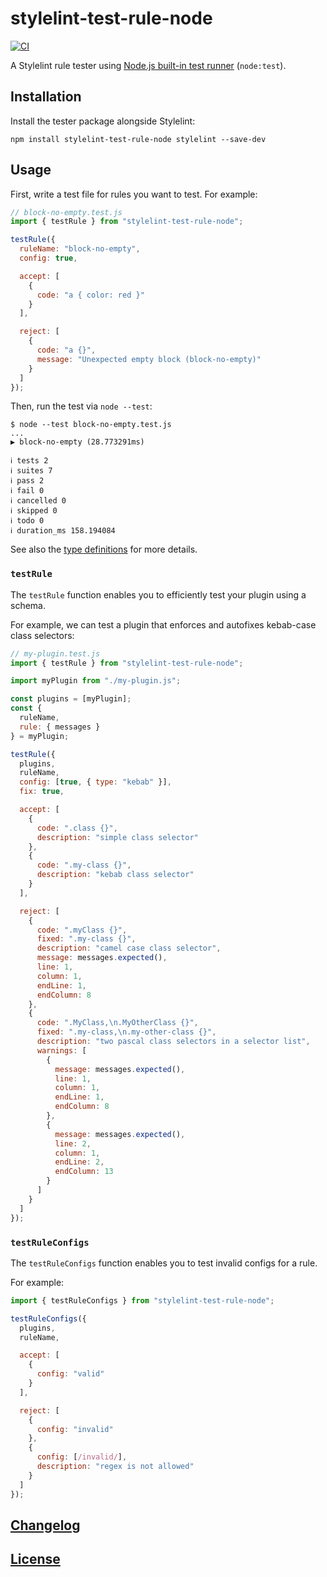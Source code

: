 # stylelint-test-rule-node

[![CI](https://github.com/stylelint/stylelint-test-rule-node/actions/workflows/ci.yml/badge.svg)](https://github.com/stylelint/stylelint-test-rule-node/actions/workflows/ci.yml)

A Stylelint rule tester using [Node.js built-in test runner](https://nodejs.org/api/test.html) (`node:test`).

## Installation

Install the tester package alongside Stylelint:

```shell
npm install stylelint-test-rule-node stylelint --save-dev
```

## Usage

First, write a test file for rules you want to test. For example:

```js
// block-no-empty.test.js
import { testRule } from "stylelint-test-rule-node";

testRule({
  ruleName: "block-no-empty",
  config: true,

  accept: [
    {
      code: "a { color: red }"
    }
  ],

  reject: [
    {
      code: "a {}",
      message: "Unexpected empty block (block-no-empty)"
    }
  ]
});
```

Then, run the test via `node --test`:

```sh-session
$ node --test block-no-empty.test.js
...
▶ block-no-empty (28.773291ms)

ℹ tests 2
ℹ suites 7
ℹ pass 2
ℹ fail 0
ℹ cancelled 0
ℹ skipped 0
ℹ todo 0
ℹ duration_ms 158.194084
```

See also the [type definitions](lib/index.d.ts) for more details.

### `testRule`

The `testRule` function enables you to efficiently test your plugin using a schema.

For example, we can test a plugin that enforces and autofixes kebab-case class selectors:

```js
// my-plugin.test.js
import { testRule } from "stylelint-test-rule-node";

import myPlugin from "./my-plugin.js";

const plugins = [myPlugin];
const {
  ruleName,
  rule: { messages }
} = myPlugin;

testRule({
  plugins,
  ruleName,
  config: [true, { type: "kebab" }],
  fix: true,

  accept: [
    {
      code: ".class {}",
      description: "simple class selector"
    },
    {
      code: ".my-class {}",
      description: "kebab class selector"
    }
  ],

  reject: [
    {
      code: ".myClass {}",
      fixed: ".my-class {}",
      description: "camel case class selector",
      message: messages.expected(),
      line: 1,
      column: 1,
      endLine: 1,
      endColumn: 8
    },
    {
      code: ".MyClass,\n.MyOtherClass {}",
      fixed: ".my-class,\n.my-other-class {}",
      description: "two pascal class selectors in a selector list",
      warnings: [
        {
          message: messages.expected(),
          line: 1,
          column: 1,
          endLine: 1,
          endColumn: 8
        },
        {
          message: messages.expected(),
          line: 2,
          column: 1,
          endLine: 2,
          endColumn: 13
        }
      ]
    }
  ]
});
```

### `testRuleConfigs`

The `testRuleConfigs` function enables you to test invalid configs for a rule.

For example:

```js
import { testRuleConfigs } from "stylelint-test-rule-node";

testRuleConfigs({
  plugins,
  ruleName,

  accept: [
    {
      config: "valid"
    }
  ],

  reject: [
    {
      config: "invalid"
    },
    {
      config: [/invalid/],
      description: "regex is not allowed"
    }
  ]
});
```

## [Changelog](CHANGELOG.md)

## [License](LICENSE)
